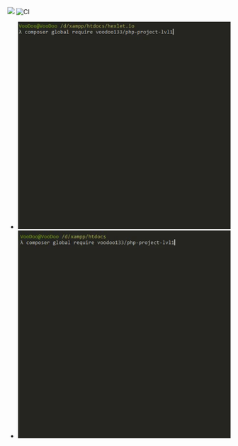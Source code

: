 <a href="https://codeclimate.com/github/voodoo133/php-project-lvl1/maintainability"><img src="https://api.codeclimate.com/v1/badges/eab4ec7228c42d00374f/maintainability" /></a>
![CI](https://github.com/voodoo133/php-project-lvl1/workflows/CI/badge.svg)
<ul>
  <li>
    <a target="_blank" rel="noopener noreferrer" href="/gif/brain-even.gif"><img src="/gif/brain-even.gif" alt="brain-even" style="max-width:100%;"></a>
  </li>
  <li>
    <a target="_blank" rel="noopener noreferrer" href="/gif/brain-calc.gif"><img src="/gif/brain-calc.gif" alt="brain-calc" style="max-width:100%;"></a>
  </li>
</ul>

